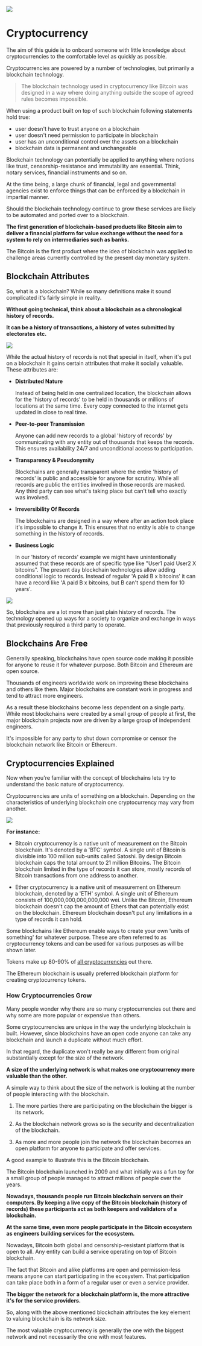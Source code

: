 ![](https://raw.githubusercontent.com/horizontalsystems/blockchain-crypto-guides/master/fundamentals/images/01-main-l.png)

# Cryptocurrency

The aim of this guide is to onboard someone with little knowledge about cryptocurrencies to the comfortable level as quickly as possible.

Cryptocurrencies are powered by a number of technologies, but primarily a blockchain technology. 

> The blockchain technology used in cryptocurrency like Bitcoin was designed in a way where doing anything outside the scope of agreed rules becomes impossible.

When using a product built on top of such blockchain following statements hold true:

- user doesn't have to trust anyone on a blockchain
- user doesn't need permission to participate in blockchain
- user has an unconditional control over the assets on a blockchain
- blockchain data is permanent and unchangeable

Blockchain technology can potentially be applied to anything where notions like trust, censorship-resistance and immutability are essential. Think, notary services, financial instruments and so on.

At the time being, a large chunk of financial, legal and governmental agencies exist to enforce things that can be enforced by a blockchain in impartial manner. 

Should the blockchain technology continue to grow these services are likely to be automated and ported over to a blockchain.

**The first generation of blockchain-based products like Bitcoin aim to deliver a financial platform for value exchange without the need for a system to rely on intermediaries such as banks.**

The Bitcoin is the first product where the idea of blockchain was applied to challenge areas currently controlled by the present day monetary system.

## Blockchain Attributes

So, what is a blockchain? While so many definitions make it sound complicated it's fairly simple in reality.

**Without going technical, think about a blockchain as a chronological history of records.**

**It can be a history of transactions, a history of votes submitted by electorates etc.**

![](https://raw.githubusercontent.com/horizontalsystems/blockchain-crypto-guides/master/fundamentals/images/01-02-l.png)

While the actual history of records is not that special in itself, when it's put on a blockchain it gains certain attributes that make it socially valuable. These attributes are:

- **Distributed Nature**

    Instead of being held in one centralized location, the blockchain allows for the 'history of records' to be held in thousands or millions of locations at the same time. Every copy connected to the internet gets updated in close to real time.   

- **Peer-to-peer Transmission**

    Anyone can add new records to a global 'history of records' by communicating with any entity out of thousands that keeps the records. This ensures availability 24/7 and unconditional access to participation.  

- **Transparency & Pseudonymity**

    Blockchains are generally transparent where the entire 'history of records' is public and accessible for anyone for scrutiny. While all records are public the entities involved in those records are masked. Any third party can see what's taking place but can't tell who exactly was involved.

- **Irreversibility Of Records**

    The blockchains are designed in a way where after an action took place it's impossible to change it. This ensures that no entity is able to change something in the history of records.

- **Business Logic**

    In our 'history of records' example we might have unintentionally assumed that these records are of specific type like "User1 paid User2 X bitcoins". The present day blockchain technologies allow adding conditional logic to records. Instead of regular 'A paid B x bitcoins' it can have a record like 'A paid B x bitcoins, but B can't spend them for 10 years'.

![](https://raw.githubusercontent.com/horizontalsystems/blockchain-crypto-guides/master/fundamentals/images/01-03-l.png)
   
So, blockchains are a lot more than just plain history of records. The technology opened up ways for a society to organize and exchange in ways that previously required a third party to operate.

## Blockchains Are Free

Generally speaking, blockchains have open source code making it possible for anyone to reuse it for whatever purpose. Both Bitcoin and Ethereum are open source.

Thousands of engineers worldwide work on improving these blockchains and others like them. Major blockchains are constant work in progress and tend to attract more engineers.

As a result these blockchains become less dependent on a single party. While most blockchains were created by a small group of people at first, the major blockchain projects now are driven by a large group of independent engineers.

It's impossible for any party to shut down compromise or censor the blockchain network like Bitcoin or Ethereum.

## Cryptocurrencies Explained

Now when you're familiar with the concept of blockchains lets try to understand the basic nature of cryptocurrency.

Cryptocurrencies are units of something on a blockchain. Depending on the characteristics of underlying blockchain one cryptocurrency may vary from another.

![](https://raw.githubusercontent.com/horizontalsystems/blockchain-crypto-guides/master/fundamentals/images/01-04-l.png)

**For instance:**

- Bitcoin cryptocurrency is a native unit of measurement on the Bitcoin blockchain. It's denoted by a 'BTC' symbol. A single unit of Bitcoin is divisible into 100 million sub-units called Satoshi. By design Bitcoin blockchain caps the total amount to 21 million Bitcoins. The Bitcoin blockchain limited in the type of records it can store, mostly records of Bitcoin transactions from one address to another.

- Ether cryptocurrency is a native unit of measurement on Ethereum blockchain, denoted by a 'ETH' symbol. A single unit of Ethereum consists of 100,000,000,000,000,000 wei. Unlike the Bitcoin, Ethereum blockchain doesn't cap the amount of Ethers that can potentially exist on the blockchain. Ethereum blockchain doesn't put any limitations in a type of records it can hold.

Some blockchains like Ethereum enable ways to create your own 'units of something' for whatever purpose. These are often referred to as cryptocurrency tokens and can be used for various purposes as will be shown later.

Tokens make up 80-90% of [all cryptocurrencies](https://coinmarketcap.com) out there.

The Ethereum blockchain is usually preferred blockchain platform for creating cryptocurrency tokens.

### How Cryptocurrencies Grow

Many people wonder why there are so many cryptocurrencies out there and why some are more popular or expensive than others.

Some cryptocurrencies are unique in the way the underlying blockchain is built. However, since blockchains have an open code anyone can take any blockchain and launch a duplicate without much effort. 

In that regard, the duplicate won't really be any different from original substantially except for the size of the network.

**A size of the underlying network is what makes one cryptocurrency more valuable than the other.**

A simple way to think about the size of the network is looking at the number of people interacting with the blockchain. 

1. The more parties there are participating on the blockchain the bigger is its network. 

2. As the blockchain network grows so is the security and decentralization of the blockchain.

3. As more and more people join the network the blockchain becomes an open platform for anyone to participate and offer services.

A good example to illustrate this is the Bitcoin blockchain. 

The Bitcoin blockchain launched in 2009 and what initially was a fun toy for a small group of people managed to attract millions of people over the years. 

**Nowadays, thousands people run Bitcoin blockchain servers on their computers. By keeping a live copy of the Bitcoin blockchain (history of records) these participants act as both keepers and validators of a blockchain.**

**At the same time, even more people participate in the Bitcoin ecosystem as engineers building services for the ecosystem.**

Nowadays, Bitcoin both global and censorship-resistant platform that is open to all. Any entity can build a service operating on top of Bitcoin blockchain.

The fact that Bitcoin and alike platforms are open and permission-less means anyone can start participating in the ecosystem. That participation can take place both in a form of a regular user or even a service provider. 

**The bigger the network for a blockchain platform is, the more attractive it's for the service providers.**

So, along with the above mentioned blockchain attributes the key element to valuing blockchain is its network size. 

The most valuable cryptocurrency is generally the one with the biggest network and not necessarily the one with most features.
